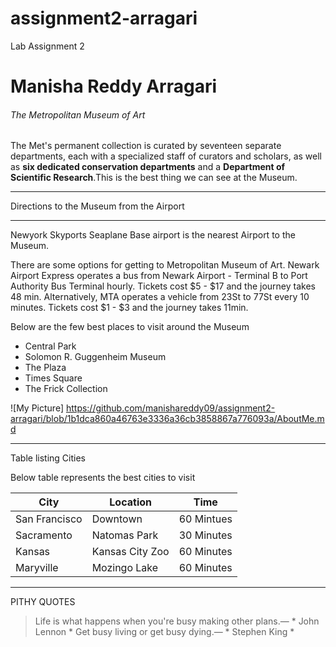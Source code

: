 # assignment2-arragari

Lab Assignment 2

# Manisha Reddy Arragari

###### The Metropolitan Museum of Art

The Met's permanent collection is curated by seventeen separate departments, each with a specialized staff of curators and scholars, as well as __six dedicated conservation departments__ and a __Department of Scientific Research__.This is the best thing we can see at the Museum.

***
Directions to the Museum from the Airport
***
Newyork Skyports Seaplane Base airport is the nearest Airport to the Museum.

There are some options for getting to Metropolitan Museum of Art. Newark Airport Express operates a bus from Newark Airport - Terminal B to Port Authority Bus Terminal hourly. Tickets cost $5 - $17 and the journey takes 48 min. Alternatively, MTA operates a vehicle from 23St to 77St every 10 minutes. Tickets cost $1 - $3 and the journey takes 11min.

Below are the few best places to visit around the Museum
* Central Park
* Solomon R. Guggenheim Museum
* The Plaza
* Times Square
* The Frick Collection

![My Picture] https://github.com/manishareddy09/assignment2-arragari/blob/1b1dca860a46763e3336a36cb3858867a776093a/AboutMe.md

***
Table listing Cities

Below table represents the best cities to visit

|      City       |  Location        |  Time       |
| --------------  | ---------------  | ----------- |
| San Francisco   |  Downtown        |  60 Mintues |
| Sacramento      |  Natomas Park    |  30 Minutes |
| Kansas          |  Kansas City Zoo |  60 Minutes |
| Maryville       |  Mozingo Lake    |  60 Minutes |

***
PITHY QUOTES
 > Life is what happens when you're busy making other plans.— * John Lennon *
 > Get busy living or get busy dying.— * Stephen King *

